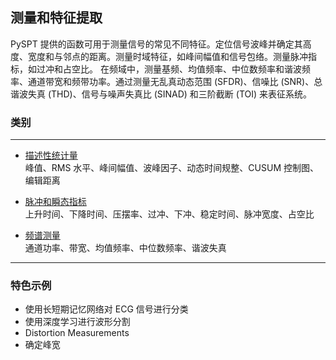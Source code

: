 ## 测量和特征提取
PySPT 提供的函数可用于测量信号的常见不同特征。定位信号波峰并确定其高度、宽度和与邻点的距离。测量时域特征，如峰间幅值和信号包络。测量脉冲指标，如过冲和占空比。
在频域中，测量基频、均值频率、中位数频率和谐波频率、通道带宽和频带功率。通过测量无乱真动态范围 (SFDR)、信噪比 (SNR)、总谐波失真 (THD)、信号与噪声失真比 (SINAD) 和三阶截断 (TOI) 来表征系统。



### 类别
***
- [描述性统计量](./描述性统计量.md)  
  峰值、RMS 水平、峰间幅值、波峰因子、动态时间规整、CUSUM 控制图、编辑距离

- [脉冲和瞬态指标](./脉冲和瞬态指标.md)  
  上升时间、下降时间、压摆率、过冲、下冲、稳定时间、脉冲宽度、占空比

- [频谱测量](./频谱测量.md)  
  通道功率、带宽、均值频率、中位数频率、谐波失真

  
***
### 特色示例
- 使用长短期记忆网络对 ECG 信号进行分类
- 使用深度学习进行波形分割
- Distortion Measurements
- 确定峰宽